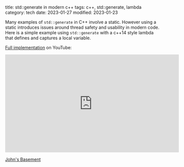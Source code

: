 title: std::generate in modern c++
tags: c++, std::generate, lambda
category: tech
date: 2023-01-27
modified: 2023-01-23

Many examples of `std::generate` in C++ involve a static.  However using a static introduces issues around thread safety and usability in modern code.   Here is a simple example using `std::generate` with a c++14 style lambda that defines and captures a local variable.

<script src="https://gist.github.com/jac18281828/6c6377872fb875961300712970ee7e81.js"></script>

[Full implementation](https://youtu.be/53mo6kdv31w) on YouTube:

<iframe width="560" height="315" src="https://www.youtube.com/embed/53mo6kdv31w" title="YouTube video player" frameborder="0" allow="accelerometer; autoplay; clipboard-write; encrypted-media; gyroscope; picture-in-picture; web-share" allowfullscreen></iframe>

[John's Basement](https://youtu.be/NYtgVdCpMxY)
